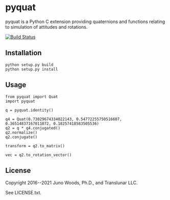 # pyquat

pyquat is a Python C extension providing quaternions and functions relating to simulation of attitudes and rotations.

[![Build Status](https://travis-ci.org/mohawkjohn/pyquat.svg?branch=master)](https://travis-ci.org/mohawkjohn/pyquat)

## Installation

    python setup.py build
    python setup.py install

## Usage

    from pyquat import Quat
    import pyquat

    q = pyquat.identity()

    q4 = Quat(0.73029674334022143, 0.54772255750516607, 0.36514837167011072, 0.18257418583505536)
    q2 = q * q4.conjugated()
    q2.normalize()
    q2.conjugate()

    transform = q2.to_matrix()

    vec = q2.to_rotation_vector()

## License

Copyright 2016--2021 Juno Woods, Ph.D., and Translunar LLC.


See LICENSE.txt.